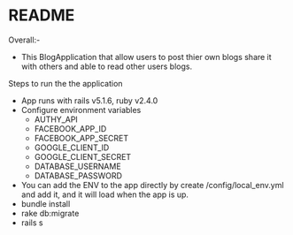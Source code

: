# README

Overall:-
 * This BlogApplication that allow users to post thier own blogs share it with others and able to read other users blogs.


Steps to run the the application
 - App runs with rails v5.1.6, ruby v2.4.0
 - Configure environment variables
    * AUTHY_API
    * FACEBOOK_APP_ID
    * FACEBOOK_APP_SECRET
    * GOOGLE_CLIENT_ID
    * GOOGLE_CLIENT_SECRET
    * DATABASE_USERNAME
    * DATABASE_PASSWORD
 - You can add the ENV to the app directly by create /config/local_env.yml and add it, and it will load when the app is up.
 - bundle install
 - rake db:migrate
 - rails s

